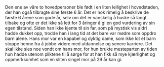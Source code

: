 
Den ene av våre to hovedpersoner ble født i en liten leilighet i hovedstaden, der han også tilbragte sine første 6 år. Det er nok rimelig å beskrive de første 6 årene som gode år, selv om det er vanskelig å huske så langt tilbake og ofte er det ikke så lett for 3 åringer å gi en god vurdering av sin egen tilstand. Siden han ikke kjente til sin far, som på mystisk vis aldri hadde dukket opp, trodde han i lang tid at det bare var mødre som oppdro barn alene. Hans mor var en kapabel og dyktig dame, som ikke lot et barn stoppe henne fra å jobbe videre med utdannelse og senere karriere. Det skal ikke sies noe vondt om hans mor, for hun brukte mesteparten av tiden hun hadde utenom pliktene til å sørge for at han fikk så mye kjærlighet og oppmerksomhet som en sliten singel mor på 29 år kan gi. 